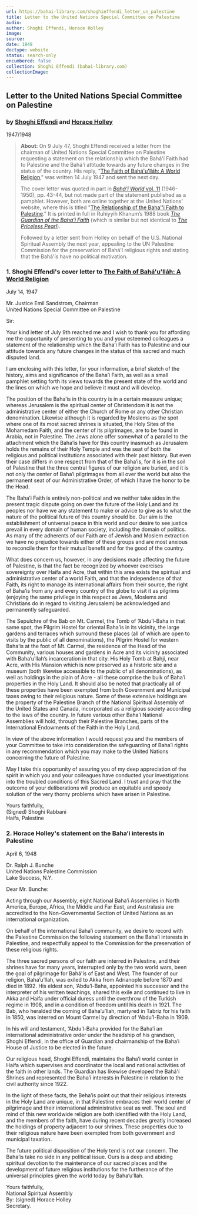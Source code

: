 ```yaml
---
url: https://bahai-library.com/shoghieffendi_letter_un_palestine
title: Letter to the United Nations Special Committee on Palestine
audio: 
author: Shoghi Effendi, Horace Holley
image: 
source: 
date: 1948
doctype: website
status: search-only
encumbered: false
collection: Shoghi Effendi (bahai-library.com)
collectionImage: 
---
```



## Letter to the United Nations Special Committee on Palestine

### by [Shoghi Effendi](https://bahai-library.com/author/Shoghi+Effendi) and [Horace Holley](https://bahai-library.com/author/Horace+Holley)

1947/1948


> **About:** On 9 July 47, Shoghi Effendi received a letter from the chairman of United Nations Special Committee on Palestine requesting a statement on the relationship which the Bahá'í Faith had to Palestine and the Bahá'í attitude towards any future changes in the status of the country. His reply, "[The Faith of Bahá'u'lláh: A World Religion](http://bahai-library.com/shoghieffendi_faith_bahaullah)," was written 14 July 1947 and sent the next day.
> 
> The cover letter was quoted in part in [_Bahá'í­ World_ vol. 11](http://bahai-library.com/usnsa_bahai_world_11) (1946-1950), pp. 43-44, but not made part of the statement published as a pamphlet. However, both are online together at the United Nations' website, where this is titled "[The Relationship of the Baha''i Faith to Palestine](http://unispal.un.org/UNISPAL.NSF/0/0074E155E7831EE3852570610068A609)." It is printed in full in Ruhiyyih Khanum’s 1988 book _[The Guardian of the Baha’i Faith](http://bahai-library.com/khanum_guardian_bahai_faith)_ (which is similar but not identical to _[The Priceless Pearl](http://bahai-library.com/khanum_priceless_pearl)_).
> 
> Followed by a letter sent from Holley on behalf of the U.S. National Spiritual Assembly the next year, appealing to the UN Palestine Commission for the preservation of Bahá'í religious rights and stating that the Bahá'ís have no political motivation.

### 1\. Shoghi Effendi's cover letter to [The Faith of Bahá'u'lláh: A World Religion](http://bahai-library.com/shoghieffendi_faith_bahaullah)

July 14, 1947

Mr. Justice Emil Sandstrom, Chairman  
United Nations Special Committee on Palestine

Sir:

Your kind letter of July 9th reached me and I wish to thank you for affording me the opportunity of presenting to you and your esteemed colleagues a statement of the relationship which the Baha’i Faith has to Palestine and our attitude towards any future changes in the status of this sacred and much disputed land.

I am enclosing with this letter, for your information, a brief sketch of the history, aims and significance of the Baha’i Faith, as well as a small pamphlet setting forth its views towards the present state of the world and the lines on which we hope and believe it must and will develop.

The position of the Baha’is in this country is in a certain measure unique; whereas Jerusalem is the spiritual center of Christendom it is not the administrative center of either the Church of Rome or any other Christian denomination. Likewise although it is regarded by Moslems as the spot where one of its most sacred shrines is situated, the Holy Sites of the Mohamedam Faith, and the center of its pilgrimages, are to be found in Arabia, not in Palestine. The Jews alone offer somewhat of a parallel to the attachment which the Baha’is have for this country inasmuch as Jerusalem holds the remains of their Holy Temple and was the seat of both the religious and political institutions associated with their past history. But even their case differs in one respect from that of the Baha’is, for it is in the soil of Palestine that the three central figures of our religion are buried, and it is not only the center of Baha’i pilgrimages from all over the world but also the permanent seat of our Administrative Order, of which I have the honor to be the Head.

The Baha’i Faith is entirely non-political and we neither take sides in the present tragic dispute going on over the future of the Holy Land and its peoples nor have we any statement to make or advice to give as to what the nature of the political future of this country should be. Our aim is the establishment of universal peace in this world and our desire to see justice prevail in every domain of human society, including the domain of politics. As many of the adherents of our Faith are of Jewish and Moslem extraction we have no prejudice towards either of these groups and are most anxious to reconcile them for their mutual benefit and for the good of the country.

What does concern us, however, in any decisions made affecting the future of Palestine, is that the fact be recognized by whoever exercises sovereignty over Haifa and Acre, that within this area exists the spiritual and administrative center of a world Faith, and that the independence of that Faith, its right to manage its international affairs from their source, the right of Baha’is from any and every country of the globe to visit it as pilgrims (enjoying the same privilege in this respect as Jews, Moslems and Christians do in regard to visiting Jerusalem) be acknowledged and permanently safeguarded.

The Sepulchre of the Bab on Mt. Carmel, the Tomb of ‘Abdu’l-Baha in that same spot, the Pilgrim Hostel for oriental Baha’is in its vicinity, the large gardens and terraces which surround these places (all of which are open to visits by the public of all denominations), the Pilgrim Hostel for western Baha’is at the foot of Mt. Carmel, the residence of the Head of the Community, various houses and gardens in Acre and its vicinity associated with Baha’u’llah’s incarceration in that city. His Holy Tomb at Bahji, near Acre, with His Mansion which is now preserved as a historic site and a museum (both likewise accessible to the public of all denominations), as well as holdings in the plain of Acre - all these comprise the bulk of Baha’i properties in the Holy Land. It should also be noted that practically all of these properties have been exempted from both Government and Municipal taxes owing to their religious nature. Some of these extensive holdings are the property of the Palestine Branch of the National Spiritual Assembly of the United States and Canada, incorporated as a religious society according to the laws of the country. In future various other Baha’i National Assemblies will hold, through their Palestine Branches, parts of the International Endowments of the Faith in the Holy Land.

In view of the above information I would request you and the members of your Committee to take into consideration the safeguarding of Baha’i rights in any recommendation which you may make to the United Nations concerning the future of Palestine.

May I take this opportunity of assuring you of my deep appreciation of the spirit in which you and your colleagues have conducted your investigations into the troubled conditions of this Sacred Land. I trust and pray that the outcome of your deliberations will produce an equitable and speedy solution of the very thorny problems which have arisen in Palestine.

Yours faithfully,  
(Signed) Shoghi Rabbani  
Haifa, Palestine

### 2\. Horace Holley's statement on the Baha’i interests in Palestine

April 6, 1948

Dr. Ralph J. Bunche  
United Nations Palestine Commission  
Lake Success, N.Y.

Dear Mr. Bunche:

Acting through our Assembly, eight National Baha’i Assemblies in North America, Europe, Africa, the Middle and Far East, and Australasia are accredited to the Non-Governmental Section of United Nations as an international organization.

On behalf of the international Baha’i community, we desire to record with the Palestine Commission the following statement on the Baha’i interests in Palestine, and respectfully appeal to the Commission for the preservation of these religious rights.

The three sacred persons of our faith are interred in Palestine, and their shrines have for many years, interrupted only by the two world wars, been the goal of pilgrimage for Bahá'ís of East and West. The founder of our religion, Baha’u’llah, was exiled to Akka from Adrianople before 1870 and died in 1892. His eldest son, ‘Abdu’l-Baha, appointed his successor and the interpreter of his written teachings, shared this exile and continued to live in Akka and Haifa under official duress until the overthrow of the Turkish regime in 1908, and in a condition of freedom until his death in 1921. The Bab, who heralded the coming of Baha’u’llah, martyred in Tabriz for his faith in 1850, was interred on Mount Carmel by direction of ‘Abdu’l-Baha in 1909.

In his will and testament, ‘Abdu’l-Baha provided for the Baha’i an international administrative order under the headship of his grandson, Shoghi Effendi, in the office of Guardian and chairmanship of the Baha’i House of Justice to be elected in the future.

Our religious head, Shoghi Effendi, maintains the Baha’i world center in Haifa which supervises and coordinator the local and national activities of the faith in other lands. The Guardian has likewise developed the Bahá'í Shrines and represented the Baha’i interests in Palestine in relation to the civil authority since 1922.

In the light of these facts, the Beha’is point out that their religious interests in the Holy Land are unique, in that Palestine embraces their world center of pilgrimage and their international administrative seat as well. The soul and mind of this new worldwide religion are both identified with the Holy Land, and the members of the faith, have during recent decades greatly increased the holdings of property adjacent to our shrines. These properties due to their religious nature have been exempted from both government and municipal taxation.

The future political disposition of the Holy tend is not our concern. The Baha’is take no side in any political issue. Ours is a deep and abiding spiritual devotion to the maintenance of our sacred places and the development of future religious institutions for the furtherance of the universal principles given the world today by Baha’u’llah.

Yours faithfully,  
National Spiritual Assembly  
By: (signed) Horace Holley  
Secretary.